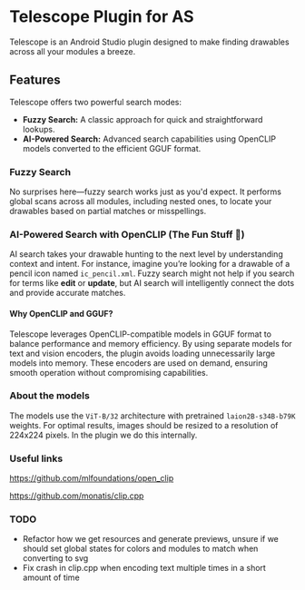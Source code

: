 # Telescope Plugin for AS

Telescope is an Android Studio plugin designed to make finding drawables across all your modules a breeze.

## Features

Telescope offers two powerful search modes:

- **Fuzzy Search:** A classic approach for quick and straightforward lookups.
- **AI-Powered Search:** Advanced search capabilities using OpenCLIP models converted to the efficient GGUF format.

### Fuzzy Search

No surprises here—fuzzy search works just as you'd expect. It performs global scans across all modules, including nested
ones, to locate your drawables based on partial matches or misspellings.

### AI-Powered Search with OpenCLIP (The Fun Stuff 🎉)

AI search takes your drawable hunting to the next level by understanding context and intent. For instance, imagine
you’re looking for a drawable of a pencil icon named `ic_pencil.xml`. Fuzzy search might not help if you search for
terms
like **edit** or **update**, but AI search will intelligently connect the dots and provide accurate matches.

#### Why OpenCLIP and GGUF?

Telescope leverages OpenCLIP-compatible models in GGUF format to balance performance and memory efficiency. By using
separate models for text and vision encoders, the plugin avoids loading unnecessarily large models into memory. These
encoders are used on demand, ensuring smooth operation without compromising capabilities.

### About the models

The models use the `ViT-B/32` architecture with pretrained `laion2B-s34B-b79K` weights. For optimal results, images
should be resized to a resolution of 224x224 pixels. In the plugin we do this internally.

### Useful links

https://github.com/mlfoundations/open_clip

https://github.com/monatis/clip.cpp

### TODO

- Refactor how we get resources and generate previews, unsure if we should set global states for colors and modules to
  match when converting to svg
- Fix crash in clip.cpp when encoding text multiple times in a short amount of time